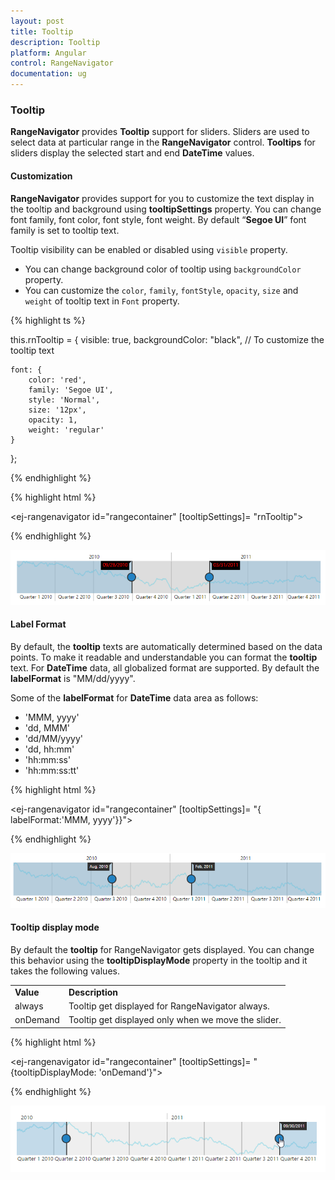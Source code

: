 ```yaml
---
layout: post
title: Tooltip
description: Tooltip
platform: Angular
control: RangeNavigator
documentation: ug
---
```



### Tooltip

**RangeNavigator** provides **Tooltip** support for sliders. Sliders are used to select data at particular range in the **RangeNavigator** control. **Tooltips** for sliders display the selected start and end **DateTime** values.

#### Customization

**RangeNavigator** provides support for you to customize the text display in the tooltip and background using **tooltipSettings** property. You can change font family, font color, font style, font weight. By default “**Segoe UI**” font family is set to tooltip text.

Tooltip visibility can be enabled or disabled using `visible` property.
* You can change background color of tooltip using `backgroundColor` property.
* You can customize the `color`, `family`, `fontStyle`, `opacity`, `size` and `weight` of tooltip text in `Font` property.



{% highlight ts %}
         
this.rnTooltip = {
    visible: true,
    backgroundColor: "black",
    //  To customize the tooltip text

    font: {
        color: 'red',
        family: 'Segoe UI',
        style: 'Normal',
        size: '12px',
        opacity: 1,
        weight: 'regular'
    }

};

{% endhighlight %}

{% highlight html %}

<ej-rangenavigator id="rangecontainer" [tooltipSettings]= "rnTooltip">
</ej-rangenavigator>

{% endhighlight %}

![](Tooltip_images/Tooltip_img1.png) 

#### Label Format

By default, the **tooltip** texts are automatically determined based on the data points.  To make it readable and understandable you can format the **tooltip** text. For **DateTime** data, all globalized format are supported. By default the **labelFormat** is "MM/dd/yyyy".

Some of the **labelFormat** for **DateTime** data area as follows:

* 'MMM, yyyy'
* 'dd, MMM'
* 'dd/MM/yyyy'
* 'dd, hh:mm'
* 'hh:mm:ss'
* 'hh:mm:ss:tt'


{% highlight html %}

<ej-rangenavigator id="rangecontainer" [tooltipSettings]= "{ labelFormat:'MMM, yyyy'}}">
</ej-rangenavigator>

{% endhighlight %}

![](Tooltip_images/Tooltip_img2.png) 

#### Tooltip display mode

By default the **tooltip** for RangeNavigator gets displayed. You can change this behavior using the **tooltipDisplayMode** property in the tooltip and it takes the following values.



<table>
<tr>
<td>
<b>Value</b></td><td>
<b>Description</b></td></tr>
<tr>
<td>
always</td><td>
Tooltip get displayed for RangeNavigator always.</td></tr>
<tr>
<td>
onDemand</td><td>
Tooltip get displayed only when we move the slider.</td></tr>
</table>



{% highlight html %}

<ej-rangenavigator id="rangecontainer" [tooltipSettings]= "{tooltipDisplayMode: 'onDemand'}">
</ej-rangenavigator>

{% endhighlight %}

![](Tooltip_images/Tooltip_img3.png) 
